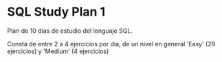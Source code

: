 # SQL Study Plan 1
Plan de 10 días de estudio del lenguaje SQL. 

Consta de entre 2 a 4 ejercicios por día, de un nivel en general 'Easy' (29 ejercicios) y 'Medium' (4 ejercicios)